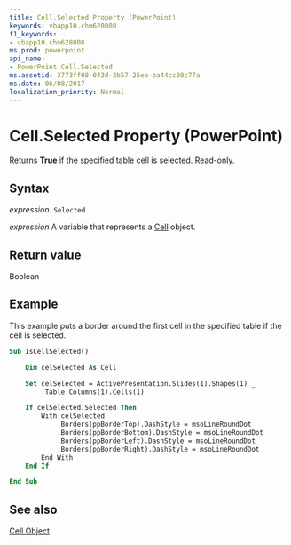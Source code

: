 ```yaml
---
title: Cell.Selected Property (PowerPoint)
keywords: vbapp10.chm628008
f1_keywords:
- vbapp10.chm628008
ms.prod: powerpoint
api_name:
- PowerPoint.Cell.Selected
ms.assetid: 3773ff08-043d-2b57-25ea-ba44cc30c77a
ms.date: 06/08/2017
localization_priority: Normal
---
```



# Cell.Selected Property (PowerPoint)

Returns  **True** if the specified table cell is selected. Read-only.


## Syntax

 _expression_. `Selected`

_expression_ A variable that represents a [Cell](./PowerPoint.Cell.md) object.


## Return value

Boolean


## Example

This example puts a border around the first cell in the specified table if the cell is selected.


```vb
Sub IsCellSelected()

    Dim celSelected As Cell

    Set celSelected = ActivePresentation.Slides(1).Shapes(1) _
        .Table.Columns(1).Cells(1)

    If celSelected.Selected Then
        With celSelected
            .Borders(ppBorderTop).DashStyle = msoLineRoundDot
            .Borders(ppBorderBottom).DashStyle = msoLineRoundDot
            .Borders(ppBorderLeft).DashStyle = msoLineRoundDot
            .Borders(ppBorderRight).DashStyle = msoLineRoundDot
        End With
    End If

End Sub
```


## See also


[Cell Object](PowerPoint.Cell.md)


